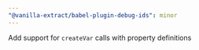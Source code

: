 ```yaml
---
"@vanilla-extract/babel-plugin-debug-ids": minor
---
```


Add support for `createVar` calls with property definitions
